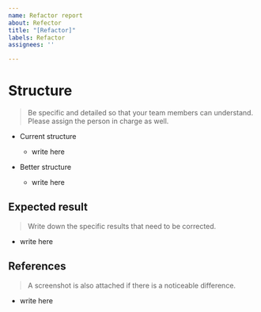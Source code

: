 ```yaml
---
name: Refactor report
about: Refector
title: "[Refactor]"
labels: Refactor
assignees: ''

---
```


# Structure
> Be specific and detailed so that your team members can understand. Please assign the person in charge as well.

- Current structure
   - write here

- Better structure
   - write here

## Expected result
> Write down the specific results that need to be corrected.

- write here

## References
> A screenshot is also attached if there is a noticeable difference.

- write here
